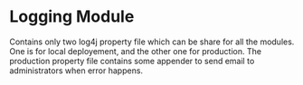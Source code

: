 Logging Module
===================
Contains only two log4j property file which can be share for all the modules. One is for local deployement, and the other one for production. The production property file contains some appender to send email to administrators when error happens.
